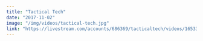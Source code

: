 ```yaml
---
title: "Tactical Tech"
date: "2017-11-02"
image: "/img/videos/tactical-tech.jpg"
link: "https://livestream.com/accounts/686369/tacticaltech/videos/165333145"
---
```

